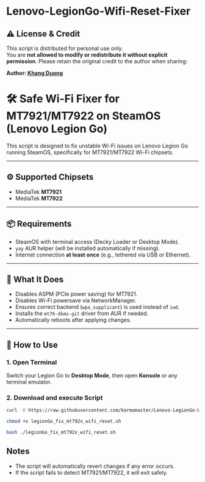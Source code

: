 # Lenovo-LegionGo-Wifi-Reset-Fixer
## ⚠️ License & Credit
This script is distributed for personal use only.  
You are **not allowed to modify or redistribute it without explicit permission**.
Please retain the original credit to the author when sharing:

**Author: [Khang Duong](https://github.com/karmamaster)**
# 🛠️ Safe Wi-Fi Fixer for MT7921/MT7922 on SteamOS (Lenovo Legion Go)

This script is designed to fix unstable Wi-Fi issues on Lenovo Legion Go running SteamOS, specifically for MT7921/MT7922 Wi-Fi chipsets.

---

## ⚙️ Supported Chipsets

- MediaTek **MT7921**
- MediaTek **MT7922**

---

## 📦 Requirements

- SteamOS with terminal access (Decky Loader or Desktop Mode).
- `yay` AUR helper (will be installed automatically if missing).
- Internet connection **at least once** (e.g., tethered via USB or Ethernet).

---

## 🧾 What It Does

- Disables ASPM (PCIe power saving) for MT7921.
- Disables Wi-Fi powersave via NetworkManager.
- Ensures correct backend (`wpa_supplicant`) is used instead of `iwd`.
- Installs the `mt76-dkms-git` driver from AUR if needed.
- Automatically reboots after applying changes.

---

## 🚀 How to Use

### 1. Open Terminal

Switch your Legion Go to **Desktop Mode**, then open **Konsole** or any terminal emulator.

### 2. Download and execute Script

```bash
curl -O https://raw.githubusercontent.com/karmamaster/Lenovo-LegionGo-Wifi-Reset-Fixer/refs/heads/main/legionGo_fix_mt792x_wifi_reset.sh

chmod +x legionGo_fix_mt792x_wifi_reset.sh

bash ./legionGo_fix_mt792x_wifi_reset.sh
```
## Notes

- The script will automatically revert changes if any error occurs.
- If the script fails to detect MT7921/MT7922, it will exit safely.